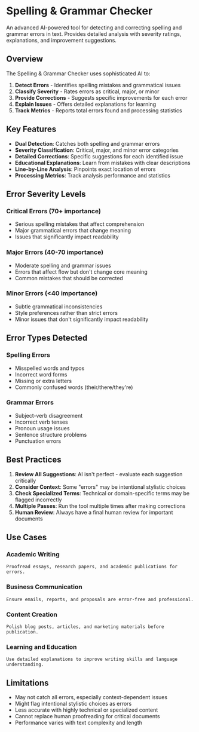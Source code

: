 # Spelling & Grammar Checker

An advanced AI-powered tool for detecting and correcting spelling and grammar errors in text. Provides detailed analysis with severity ratings, explanations, and improvement suggestions.

## Overview

The Spelling & Grammar Checker uses sophisticated AI to:

1. **Detect Errors** - Identifies spelling mistakes and grammatical issues
2. **Classify Severity** - Rates errors as critical, major, or minor
3. **Provide Corrections** - Suggests specific improvements for each error
4. **Explain Issues** - Offers detailed explanations for learning
5. **Track Metrics** - Reports total errors found and processing statistics

## Key Features

- **Dual Detection**: Catches both spelling and grammar errors
- **Severity Classification**: Critical, major, and minor error categories
- **Detailed Corrections**: Specific suggestions for each identified issue
- **Educational Explanations**: Learn from mistakes with clear descriptions
- **Line-by-Line Analysis**: Pinpoints exact location of errors
- **Processing Metrics**: Track analysis performance and statistics

## Error Severity Levels

### Critical Errors (70+ importance)
- Serious spelling mistakes that affect comprehension
- Major grammatical errors that change meaning
- Issues that significantly impact readability

### Major Errors (40-70 importance)
- Moderate spelling and grammar issues
- Errors that affect flow but don't change core meaning
- Common mistakes that should be corrected

### Minor Errors (<40 importance)
- Subtle grammatical inconsistencies
- Style preferences rather than strict errors
- Minor issues that don't significantly impact readability

## Error Types Detected

### Spelling Errors
- Misspelled words and typos
- Incorrect word forms
- Missing or extra letters
- Commonly confused words (their/there/they're)

### Grammar Errors
- Subject-verb disagreement
- Incorrect verb tenses
- Pronoun usage issues
- Sentence structure problems
- Punctuation errors

## Best Practices

1. **Review All Suggestions**: AI isn't perfect - evaluate each suggestion critically
2. **Consider Context**: Some "errors" may be intentional stylistic choices
3. **Check Specialized Terms**: Technical or domain-specific terms may be flagged incorrectly
4. **Multiple Passes**: Run the tool multiple times after making corrections
5. **Human Review**: Always have a final human review for important documents

## Use Cases

### Academic Writing
```
Proofread essays, research papers, and academic publications for errors.
```

### Business Communication
```
Ensure emails, reports, and proposals are error-free and professional.
```

### Content Creation
```
Polish blog posts, articles, and marketing materials before publication.
```

### Learning and Education
```
Use detailed explanations to improve writing skills and language understanding.
```

## Limitations

- May not catch all errors, especially context-dependent issues
- Might flag intentional stylistic choices as errors
- Less accurate with highly technical or specialized content
- Cannot replace human proofreading for critical documents
- Performance varies with text complexity and length